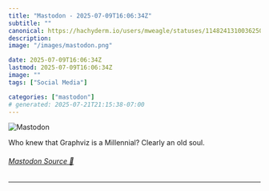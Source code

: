```yaml
---
title: "Mastodon - 2025-07-09T16:06:34Z"
subtitle: ""
canonical: https://hachyderm.io/users/mweagle/statuses/114824131003625026
description:
image: "/images/mastodon.png"

date: 2025-07-09T16:06:34Z
lastmod: 2025-07-09T16:06:34Z
image: ""
tags: ["Social Media"]

categories: ["mastodon"]
# generated: 2025-07-21T21:15:38-07:00
---
```

![Mastodon](/images/mastodon.png)

<p>Who knew that Graphviz is a Millennial? Clearly an old soul.</p>


###### [Mastodon Source 🐘](https://hachyderm.io/@mweagle/114824131003625026)

___
